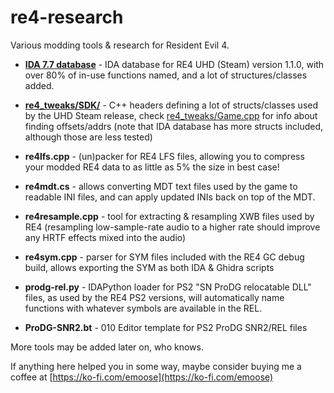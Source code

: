 # re4-research
Various modding tools & research for Resident Evil 4.

* **[IDA 7.7 database](https://github.com/emoose/re4-research/issues/3)** - IDA database for RE4 UHD (Steam) version 1.1.0, with over 80% of in-use functions named, and a lot of structures/classes added.

* **[re4_tweaks/SDK/](https://github.com/nipkownix/re4_tweaks/tree/master/dllmain/SDK)** - C++ headers defining a lot of structs/classes used by the UHD Steam release, check [re4_tweaks/Game.cpp](https://github.com/nipkownix/re4_tweaks/blob/master/dllmain/Game.cpp) for info about finding offsets/addrs (note that IDA database has more structs included, although those are less tested)

* **re4lfs.cpp** - (un)packer for RE4 LFS files, allowing you to compress your modded RE4 data to as little as 5% the size in best case!

* **re4mdt.cs** - allows converting MDT text files used by the game to readable INI files, and can apply updated INIs back on top of the MDT.

* **re4resample.cpp** - tool for extracting & resampling XWB files used by RE4 (resampling low-sample-rate audio to a higher rate should improve any HRTF effects mixed into the audio)

* **re4sym.cpp** - parser for SYM files included with the RE4 GC debug build, allows exporting the SYM as both IDA & Ghidra scripts

* **prodg-rel.py** - IDAPython loader for PS2 "SN ProDG relocatable DLL" files, as used by the RE4 PS2 versions, will automatically name functions with whatever symbols are available in the REL.

* **ProDG-SNR2.bt** - 010 Editor template for PS2 ProDG SNR2/REL files

More tools may be added later on, who knows.

If anything here helped you in some way, maybe consider buying me a coffee at [https://ko-fi.com/emoose](https://ko-fi.com/emoose)

